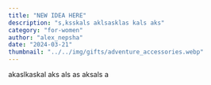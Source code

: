 ```yaml
---
title: "NEW IDEA HERE"
description: "s,ksskals aklsasklas kals aks"
category: "for-women"
author: "alex_nepsha"
date: "2024-03-21"
thumbnail: "../../img/gifts/adventure_accessories.webp"
---
```


akaslkaskal aks als as aksals a
